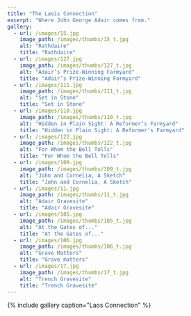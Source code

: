```yaml
---
title: "The Laois Connection"
excerpt: "Where John George Adair comes from."
gallery:
  - url: /images/15.jpg
    image_path: /images/thumbs/15_t.jpg
    alt: "Rathdaire"
    title: "Rathdaire"
  - url: /images/127.jpg
    image_path: /images/thumbs/127_t.jpg
    alt: "Adair‘s Prize-Winning Farmyard"
    title: "Adair‘s Prize-Winning Farmyard"    
  - url: /images/111.jpg
    image_path: /images/thumbs/111_t.jpg
    alt: "Set in Stone"
    title: "Set in Stone"
  - url: /images/110.jpg
    image_path: /images/thumbs/110_t.jpg
    alt: "Hidden in Plain Sight: A Reformer‘s Farmyard"
    title: "Hidden in Plain Sight: A Reformer‘s Farmyard"
  - url: /images/122.jpg
    image_path: /images/thumbs/122_t.jpg
    alt: "For Whom the Bell Tolls"
    title: "For Whom the Bell Tolls"    
  - url: /images/109.jpg
    image_path: /images/thumbs/109_t.jpg
    alt: "John and Cornelia, A Sketch"
    title: "John and Cornelia, A Sketch"
  - url: /images/11.jpg
    image_path: /images/thumbs/11_t.jpg
    alt: "Adair Gravesite"
    title: "Adair Gravesite"
  - url: /images/105.jpg
    image_path: /images/thumbs/105_t.jpg
    alt: "At the Gates of..."
    title: "At the Gates of..."    
  - url: /images/106.jpg
    image_path: /images/thumbs/106_t.jpg
    alt: "Grave Matters"
    title: "Grave matters"
  - url: /images/17.jpg
    image_path: /images/thumbs/17_t.jpg
    alt: "Trench Gravesite"
    title: "Trench Gravesite"
---
```

{% include gallery caption="Laos Connection" %}
